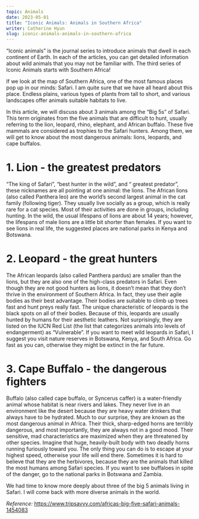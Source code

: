 ```yaml
---
topic: Animals
date: 2023-05-01
title: "Iconic Animals: Animals in Southern Africa"
writer: Catherine Hyun
slug: iconic-animals-animals-in-southern-africa
---
```

“Iconic animals” is the journal series to introduce animals that dwell in each continent of Earth. In each of the articles, you can get detailed information about wild animals that you may not be familiar with. The third series of Iconic Animals starts with Southern Africa!

If we look at the map of Southern Africa, one of the most famous places pop up in our minds: Safari. I am quite sure that we have all heard about this place. Endless plains, various types of plants from tall to short, and various landscapes offer animals suitable habitats to live. 

In this article, we will discuss about 3 animals among the “Big 5s” of Safari. This term originates from the five animals that are difficult to hunt, usually referring to the lion, leopard, rhino, elephant, and African buffalo. These five mammals are considered as trophies to the Safari hunters. Among them, we will get to know about the most dangerous animals: lions, leopards, and cape buffalos.

# 1. Lion - the greatest predators 
 
“The king of Safari”, “best hunter in the wild”, and “ greatest predator”, these nicknames are all pointing at one animal: the lions. The African lions (also called Panthera leo) are the world’s second largest animal in the cat family (following tiger). They usually live socially as a group, which is really rare for a cat species. Most of their activities are done in groups, including hunting. In the wild, the usual lifespans of lions are about 14 years; however, the lifespans of male lions are a little bit shorter than females. If you want to see lions in real life, the suggested places are national parks in Kenya and Botswana. 

# 2. Leopard - the great hunters

The African leopards (also called Panthera pardus) are smaller than the lions, but they are also one of the high-class predators in Safari. Even though they are not good hunters as lions, it doesn’t mean that they don’t thrive in the environment of Southern Africa. In fact, they use their agile bodies as their best advantage. Their bodies are suitable to climb up trees fast and hunt preys really fast. The unique characteristic of leopards is the black spots on all of their bodies. Because of this, leopards are usually hunted by humans for their aesthetic leathers. Not surprisingly, they are listed on the IUCN Red List (the list that categorizes animals into levels of endangerment) as “Vulnerable”. If you want to meet wild leopards in Safari, I suggest you visit nature reserves in Botswana, Kenya, and South Africa. Go fast as you can, otherwise they might be extinct in the far future.

# 3. Cape Buffalo - the dangerous fighters

Buffalo (also called cape buffalo, or Syncerus caffer) is a water-friendly animal whose habitat is near rivers and lakes. They never live in an environment like the desert because they are heavy water drinkers that always have to be hydrated. Much to our surprise, they are known as the most dangerous animal in Africa. Their thick, sharp-edged horns are terribly dangerous, and most importantly, they are always not in a good mood. Their sensitive, mad characteristics are maximized when they are threatened by other species. Imagine that huge, heavily-built body with two deadly horns running furiously toward you. The only thing you can do is to escape at your highest speed, otherwise your life will end there. Sometimes it is hard to believe that they are the herbivores, because they are the animals that killed the most humans among Safari species. If you want to see buffaloes in spite of the danger, go to the national parks in Botswana and Zambia. 

We had time to know more deeply about three of the big 5 animals living in Safari. I will come back with more diverse animals in the world.

*Reference:*
https://www.tripsavvy.com/africas-big-five-safari-animals-1454083 